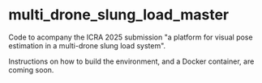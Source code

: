 # multi_drone_slung_load_master

Code to acompany the ICRA 2025 submission "a platform for visual pose estimation in a multi-drone slung load system".

Instructions on how to build the environment, and a Docker container, are coming soon.
